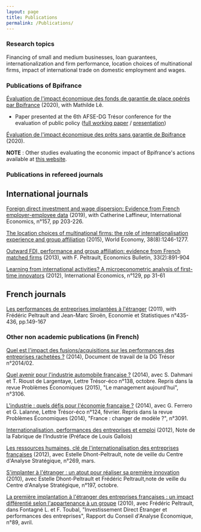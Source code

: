 ```yaml
---
layout: page
title: Publications
permalink: /Publications/
---
```


### Research topics

Financing of small and medium businesses, loan guarantees, internationalization and firm performance, location choices of multinational firms, impact of international trade on domestic employment and wages.

### Publications of Bpifrance

[Évaluation de l'impact économique des fonds de garantie de place opérés par Bpifrance](https://www.bpifrance.fr/A-la-une/Dossiers/Impact-de-Bpifrance/Garantie-de-credit-bancaire-evaluation-de-l-impact-des-fonds-de-garantie-de-place) (2020), with Mathilde Lê.
- Paper presented at the 6th AFSE-DG Trésor conference for the evaluation of public policy ([full working paper](https://www.afse.fr/global/gene/link.php?doc_id=422&fg=1) / [presentation](https://www.afse.fr/global/gene/link.php?doc_id=421&fg=1))

[Évaluation de l'impact économique des prêts sans garantie de Bpifrance](https://www.bpifrance.fr/A-la-une/Dossiers/Impact-de-Bpifrance/Prets-sans-garantie-de-Bpifrance-evaluation-de-leur-impact-economique) (2020).

**NOTE** : Other studies evaluating the economic impact of Bpifrance's actions available at [this website](https://www.bpifrance.fr/A-la-une/Dossiers/Impact-de-Bpifrance).

### Publications in refereed journals

## International journals

[Foreign direct investment and wage dispersion: Evidence from French employer-employee data](https://www.sciencedirect.com/science/article/abs/pii/S2110701718300507) (2019), with Catherine Laffineur, International Economics, n°157, pp 203-226.

[The location choices of multinational firms: the role of internationalisation experience and group affiliation](http://onlinelibrary.wiley.com/doi/10.1111/twec.12186/abstract) (2015), World Economy, 38(8):1246-1277.

[Outward FDI, performance and group affiliation: evidence from French matched firms](http://www.accessecon.com/Pubs/EB/2013/Volume33/EB-13-V33-I2-P86.pdf) (2013), with F. Peltrault, Economics Bulletin, 33(2):891-904

[Learning from international activities? A microeconometric analysis of first-time innovators](https://docs.google.com/file/d/0B5Iu01HcHdqtNmJMRm1PQXZZLUU/edit?usp=sharing) (2012), International Economics, n°129, pp 31-61

## French journals

[Les performances de entreprises implantées à l'étranger](https://www.insee.fr/fr/statistiques/fichier/1377482/es435i.pdf)  (2011), with Frédéric Peltrault and Jean-Marc Siroën, Economie et Statistiques n°435-436, pp.149-167

### Other non academic publications (in French)

[Quel est l'impact des fusions/acquisitions sur les performances des entreprises rachetées ?](https://www.tresor.economie.gouv.fr/Articles/2e7cc05b-4ea6-4e10-a5b8-cc586b243ebf/files/24ec9f10-bfbe-4179-8ea6-4a2cc989a245) (2014), Document de travail de la DG Trésor n°2014/02.

[Quel avenir pour l'industrie automobile française ?](https://www.tresor.economie.gouv.fr/Articles/233b673c-b8b4-4c2e-9958-eb4a6718243f/files/c963593e-7070-4c75-95c3-a512a2382d47) (2014), avec S. Dahmani et T. Rioust de Largentaye, Lettre Trésor-éco n°138, octobre. Repris dans la revue Problèmes Économiques (2015), "Le management aujourd'hui", n°3106.

[L'industrie : quels défis pour l'économie française ?](https://www.tresor.economie.gouv.fr/Articles/a1dcd5b0-99ef-4e02-ae88-c0443b85ddf9/files/7ef7116b-5df4-45a4-98dc-73ce9a85f51e) (2014), avec G. Ferrero et G. Lalanne, Lettre Trésor-éco n°124, février. Repris dans la revue Problèmes Économiques (2014), "France : changer de modèle ?", n°3091.

[Internationalisation, performances des entreprises et emploi](https://www.la-fabrique.fr/wp-content/uploads/2012/09/N2-Internationalisation-performances-des-entreprises-et-emploi.pdf) (2012), Note de la Fabrique de l’Industrie (Préface de Louis Gallois)

[Les ressources humaines, clé de l'internationalisation des entreprises françaises](http://archives.strategie.gouv.fr/cas/system/files/2012-03-13-rhinternationalisationemploi-na269-web.pdf) (2012), avec Estelle Dhont-Peltrault, note de veille du Centre d'Analyse Stratégique, n°269, mars.

[S'implanter à l'étranger : un atout pour réaliser sa première innovation](http://archives.strategie.gouv.fr/cas/system/files/na-ecofinances-197-innovationpme.pdf) (2010), avec Estelle Dhont-Peltrault et Frédéric Peltrault,note de veille du Centre d'Analyse Stratégique, n°197, octobre.

[La première implantation à l'étranger des entreprises françaises : un impact différentié selon l'appartenance à un groupe](http://www.cae-eco.fr/IMG/pdf/089.pdf) (2010), avec Frédéric Peltrault, dans Fontagné L. et F. Toubal, "Investissement Direct Étranger et performances des entreprises", Rapport du Conseil d'Analyse Économique, n°89, avril.
